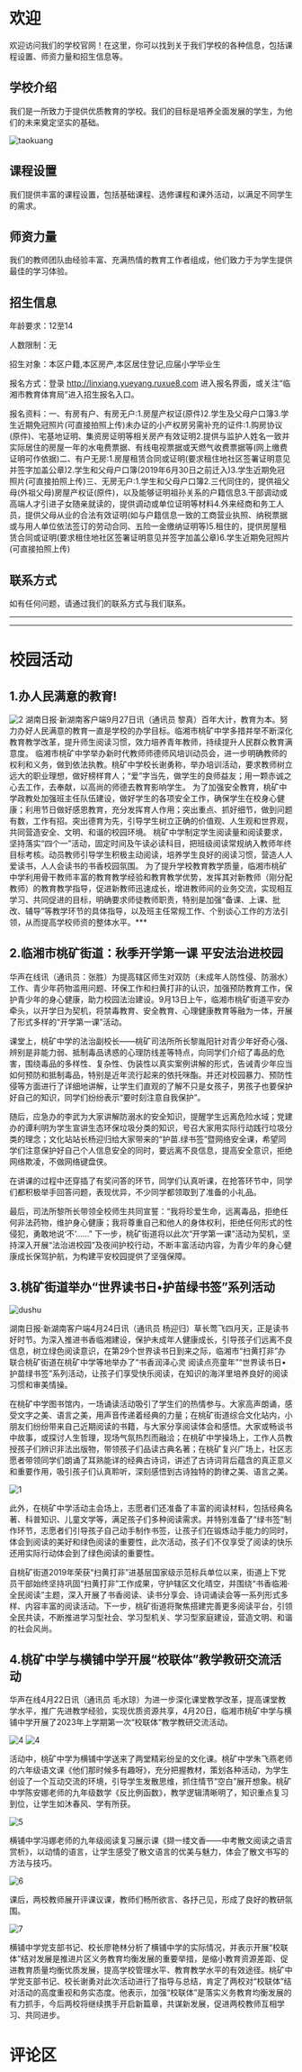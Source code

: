 # 欢迎

欢迎访问我们的学校官网！在这里，你可以找到关于我们学校的各种信息，包括课程设置、师资力量和招生信息等。

## 学校介绍

我们是一所致力于提供优质教育的学校。我们的目标是培养全面发展的学生，为他们的未来奠定坚实的基础。

![taokuang](https://img.phb123.com/uploads/240511/810-2405111612231X.png)

## 课程设置

我们提供丰富的课程设置，包括基础课程、选修课程和课外活动，以满足不同学生的需求。

## 师资力量

我们的教师团队由经验丰富、充满热情的教育工作者组成，他们致力于为学生提供最佳的学习体验。

## 招生信息

年龄要求：12至14

人数限制：无

招生对象：本区户籍,本区房产,本区居住登记,应届小学毕业生

报名方式：登录 http://linxiang.yueyang.ruxue8.com 进入报名界面，或关注“临湘市教育体育局”进入招生报名入口。

报名资料：一、有房有户、有房无户:1.房屋产权证(原件)2.学生及父母户口簿3.学生近期免冠照片(可直接拍照上传)未办证的小产权房另需补充的证件:1.购房协议(原件)、宅基地证明、集资房证明等相关房产有效证明2.提供与监护人姓名一致并实际居住的房屋一年的水电费票据、有线电视票据或天燃气收费票据等(网上缴费证明可作依据)二、有户无房:1.房屋租赁合同或证明(要求租住地社区签署证明意见并签字加盖公章)2.学生和父母户口簿(2019年6月30日之前迁入)3.学生近期免冠照片(可直接拍照上传)三、无房无户:1.学生和父母户口簿2.三代同住的，提供祖父母(外祖父母)房屋产权证(原件)，以及能够证明祖孙关系的户籍信息3.干部调动或高端人才引进子女随亲就读的，提供调动或单位证明等材料4.外来经商和务工人员，提供父母从业的合法有效证明(如与户籍信息一致的工商营业执照、纳税票据或与用人单位依法签订的劳动合同、五险一金缴纳证明等)5.租住的，提供房屋租赁合同或证明(要求租住地社区签署证明意见并签字加盖公章)6.学生近期免冠照片(可直接拍照上传)

## 联系方式

如有任何问题，请通过我们的联系方式与我们联系。


___________________________________________________________________________________________________________________
____________________________________________________________________________________________________________________
# 校园活动
## 1.办人民满意的教育!
![2](https://news-vod.voc.com.cn/9/2023/09/27/13938714f5a3584ebf74d72042eda5d77fbd07c31695808845034.jpg)
湖南日报·新湖南客户端9月27日讯（通讯员 黎真）百年大计，教育为本。努力办好人民满意的教育一直是学校的办学目标。临湘市桃矿中学多措并举不断深化教育教学改革，提升师生阅读习惯，效力培养青年教师，持续提升人民群众教育满意度。
临湘市桃矿中学举办新时代教师师德师风培训动员会，进一步明确教师的权利和义务，做到依法执教。桃矿中学校长谢勇称，举办培训活动，要求教师树立远大的职业理想，做好榜样育人；“爱”字当先，做学生的良师益友；用一颗赤诚之心去工作，去奉献，以高尚的师德去教育影响学生。
为了加强安全教育，桃矿中学政教处加强班主任队伍建设，做好学生的各项安全工作，确保学生在校身心健康；利用节日做好感恩教育，充分发挥育人作用；突出重点、抓好细节，做到问题有数，工作有招。突出德育为先，引导学生树立正确的价值观、人生观和世界观，共同营造安全、文明、和谐的校园环境。
桃矿中学制定学生阅读量和阅读要求，坚持落实“四个一”活动，固定时间及午读必读科目，把班级阅读常规纳入教师年终目标考核。动员教师引导学生积极主动阅读，培养学生良好的阅读习惯，营造人人爱读书，人人会读书的书香校园氛围。
为了提升学校教育教学质量，临湘市桃矿中学利用骨干教师丰富的教育教学经验和教育教学优势，发挥其对新教师（刚分配教师）的教育教学指导，促进新教师迅速成长，增进教师间的业务交流，实现相互学习、共同促进的目标，明确要求师徒教师职责，特别是加强“备课、上课、批改、辅导”等教学环节的具体指导，以及班主任常规工作、个别谈心工作的方法引领，从而提高学校师资的整体水平。</font>***

## 2.临湘市桃矿街道：秋季开学第一课 平安法治进校园

华声在线讯（通讯员：张胜）为提高辖区师生对双防（未成年人防性侵、防溺水）工作、青少年药物滥用问题、环保工作和扫黄打非的认识，加强预防教育工作，保护青少年的身心健康，助力校园法治建设。9月13日上午，临湘市桃矿街道平安办牵头，以开学日为契机，将禁毒教育、安全教育、心理健康教育等融为一体，开展了形式多样的“开学第一课”活动。

课堂上，桃矿中学的法治副校长——桃矿司法所所长黎胤阳针对青少年好奇心强、辨别是非能力弱、抵制毒品诱惑的心理防线差等特点，向同学们介绍了毒品的危害，围绕毒品的多样性、复杂性、伪装性以真实案例讲解的形式，告诫青少年应当如何预防和抵制毒品，特别是近年流行起来的依托咪酯。并还对校园暴力、预防性侵等方面进行了详细地讲解，让学生们直观的了解不只是女孩子，男孩子也要保护好自己的知识，同学们纷纷表示“要时刻注意自我保护”。

随后，应急办的李武为大家讲解防溺水的安全知识，提醒学生远离危险水域；党建办的谭利明为学生宣讲生态环保垃圾分类的知识，号召大家用实际行动践行垃圾分类的理念；文化站站长杨迎归给大家带来的“护苗.绿书签”暨网络安全课，希望同学们注意保护好自己个人信息安全的同时，要远离不良信息，提高安全意识，拒绝网络欺凌，不做网络键盘侠。

在讲课的过程中还穿插了有奖问答的环节，同学们认真听课，在抢答环节中，同学们都积极举手回答问题，表现优异，不少同学都领取到了准备的小礼品。

最后，司法所黎所长带领全校师生共同宣誓：“我将珍爱生命，远离毒品，拒绝任何非法药物，维护身心健康；我将尊重自己和他人的身体权利，拒绝任何形式的性侵犯，勇敢地说‘不’……”
下一步，桃矿街道将以此次“开学第一课”活动为契机，坚持深入开展“法治进校园”及夜间护校行动，不断丰富活动内容，为青少年的身心健康成长保驾护航，为构建平安校园提供了坚强保障。

## 3.桃矿街道举办“世界读书日•护苗绿书签”系列活动

![dushu](https://news-vod.voc.com.cn/9/2024/04/24/3b59eac6eeb9c88b0e8d63e845942eb435f6946a1713944237461.jpg)

湖南日报·新湖南客户端4月24日讯（通讯员 杨迎归）草长莺飞四月天，正是读书好时节。为深入推进书香临湘建设，保护未成年人健康成长，引导孩子们远离不良信息，树立绿色阅读意识，在第29个世界读书日到来之际，临湘市“扫黄打非”办联合桃矿街道在桃矿中学等地举办了“书香润泽心灵 阅读点亮童年”“世界读书日•护苗绿书签”系列活动，让孩子们享受快乐阅读，在知识的海洋里培养良好的阅读习惯和审美情操。

在桃矿中学图书馆内，一场诵读活动吸引了学生们的热情参与。大家高声朗诵，感受文字之美、语言之美，用声音传递着经典的力量；在桃矿街道综合文化站内，小朋友们纷纷带来自己近期阅读的书籍，与大家分享阅读体会和感悟。大家或畅谈书中故事，或探讨人生哲理，现场气氛热烈而融洽；在桃矿中学操场上，工作人员教授孩子们辨识非法出版物，带领孩子们品读古典名著；在桃矿复兴广场上，社区志愿者带领同学们朗诵了耳熟能详的经典古诗词，讲述了古诗词背后蕴含的真正意义和重要作用，吸引孩子们认真聆听，深刻感悟到古诗独特的韵律之美、语言之美。

![1](https://news-vod.voc.com.cn/9/2024/04/24/e3dd2016a56d4cc1dcbfe71b6976dfb8f4f6619b1713944251735.jpg)

此外，在桃矿中学活动主会场上，志愿者们还准备了丰富的阅读材料，包括经典名著、科普知识、儿童文学等，满足孩子们多种阅读需求。并特别准备了“绿书签”制作环节，志愿者们引导孩子自己动手制作书签，让孩子们在锻炼动手能力的同时，体会到阅读的美好和绿色阅读的重要性，此次活动，孩子们不仅享受了阅读的快乐还用实际行动体会到了绿色阅读的重要性。

自桃矿街道2019年荣获“扫黄打非”进基层国家级示范标兵单位以来，街道上下党员干部始终坚持巩固“扫黄打非”工作成果，守护辖区文化晴空，并围绕“书香临湘·全民阅读”主题，深入开展了书香阅读、读书分享会、诗词诵读会等一系列形式多样、内容丰富的阅读活动。下一步，桃矿街道将聚焦搭建完善更多阅读平台，引领全民共读，不断推进学习型社会、学习型机关、学习型家庭建设，营造文明、和谐的社会风尚。


## 4.桃矿中学与横铺中学开展“校联体”教学教研交流活动

华声在线4月22日讯（通讯员 毛水琼）为进一步深化课堂教学改革，提高课堂教学水平，推广先进教学经验，实现优质资源共享，4月20日，临湘市桃矿中学与横铺中学开展了2023年上学期第一次“校联体”教学教研交流活动。

![4](https://hsjy.voc.com.cn/upload/default/20230422/0e9a2ef368e64134c47e7144601b4ca6.jpg)
![4](https://hsjy.voc.com.cn/upload/default/20230422/7c616816ecda729e8593f195e0c3fbe7.jpg)

活动中，桃矿中学为横铺中学送来了两堂精彩纷呈的文化课。桃矿中学朱飞燕老师的六年级语文课《他们那时候多有趣呀》，充分把握教材，策划各种活动，为学生创设了一个互动交流的环境，引导学生发散思维，抓住情节“空白”展开想象。桃矿中学陈安娜老师的九年级数学《反比例函数》，教学逻辑清晰明了，知识重点复习到位，让学生如沐春风、学有所获。

![5](https://hsjy.voc.com.cn/upload/default/20230422/ec886af0f756a79b7de1975203163bf8.jpg)

横铺中学冯娜老师的九年级阅读复习展示课《撷一缕文香——中考散文阅读之语言赏析》，以动情的语言，让学生感受了散文语言的优美与魅力，体会了散文书写的方法与技巧。

![6](https://hsjy.voc.com.cn/upload/default/20230422/a3ee60ace0cae92e80df5c2d0235a749.jpg)

课后，两校教师展开评课议课，教师们畅所欲言、各抒己见，形成了良好的教研氛围。

![7](https://hsjy.voc.com.cn/upload/default/20230422/7ba459aa64caf9c293c64d47eec988d1.jpg)

横铺中学党支部书记、校长廖艳林分析了横铺中学的实际情况，并表示开展“校联体”结对发展是推进片区义务教育均衡发展的重要举措，是缩小教育资源差距、促进教育质量均衡优质发展，提高学校管理水平、教育教学水平的有效途径。桃矿中学党支部书记、校长谢勇对此次活动进行了指导与总结，肯定了两校对“校联体”结对活动的高度重视和务实态度。他表示，加强“校联体”是落实义务教育均衡发展的有力抓手，今后两校将继续携手开启新篇章，共谋新发展，促进两校教师互相学习、共同进步。

# 评论区

<script>
  window.$docsify = {
    cusdis: {
      host: 'https://cusdis.com',
      appId: '7237a607-7430-4d29-a3d2-140886aa23e8',
    },
  }
</script>
<script src="//cdn.jsdelivr.net/npm/docsify@4"></script> <!-- docsify核心库 -->
<script src="https://cusdis.com/js/cusdis.docsify.js"></script> <!-- cusdis核心库 -->




